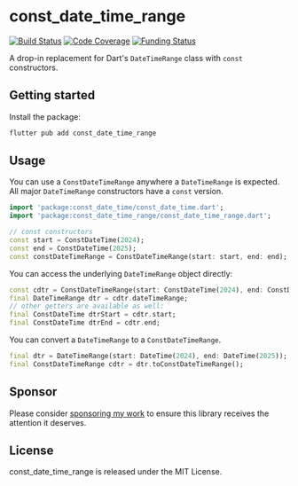 # const_date_time_range

[![Build Status](https://github.com/westy92/const-date-time-range/actions/workflows/github-actions.yml/badge.svg)](https://github.com/westy92/const-date-time-range/actions/workflows/github-actions.yml?query=branch%3Amain)
[![Code Coverage](https://codecov.io/gh/westy92/const-date-time-range/branch/main/graph/badge.svg)](https://codecov.io/gh/westy92/const-date-time-range)
[![Funding Status](https://img.shields.io/github/sponsors/westy92)](https://github.com/sponsors/westy92)

A drop-in replacement for Dart's `DateTimeRange` class with `const` constructors.

## Getting started

Install the package:

```bash
flutter pub add const_date_time_range
```

## Usage

You can use a `ConstDateTimeRange` anywhere a `DateTimeRange` is expected. All major `DateTimeRange` constructors have a `const` version.

```dart
import 'package:const_date_time/const_date_time.dart';
import 'package:const_date_time_range/const_date_time_range.dart';

// const constructors
const start = ConstDateTime(2024);
const end = ConstDateTime(2025);
const constDateTimeRange = ConstDateTimeRange(start: start, end: end);
```

You can access the underlying `DateTimeRange` object directly:

```dart
const cdtr = ConstDateTimeRange(start: ConstDateTime(2024), end: ConstDateTime(2025))
final DateTimeRange dtr = cdtr.dateTimeRange;
// other getters are available as well:
final ConstDateTime dtrStart = cdtr.start;
final ConstDateTime dtrEnd = cdtr.end;
```

You can convert a `DateTimeRange` to a `ConstDateTimeRange`.

```dart
final dtr = DateTimeRange(start: DateTime(2024), end: DateTime(2025));
final ConstDateTimeRange cdtr = dtr.toConstDateTimeRange();
```

## Sponsor

Please consider [sponsoring my work](https://github.com/sponsors/westy92) to ensure this library receives the attention it deserves.

## License

const_date_time_range is released under the MIT License.
